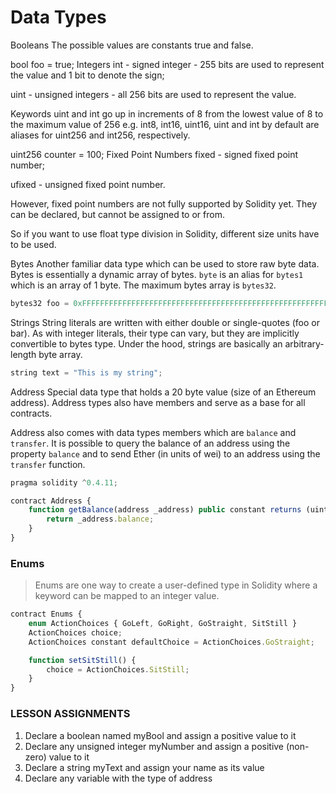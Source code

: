 # Data Types

Booleans
The possible values are constants true and false.

bool foo = true;
Integers
int - signed integer - 255 bits are used to represent the value and 1 bit to denote the sign;

uint - unsigned integers - all 256 bits are used to represent the value.

Keywords uint and int go up in increments of 8 from the lowest value of 8 to the maximum value of 256 e.g. int8, int16, uint16, uint and int by default are aliases for uint256 and int256, respectively.

uint256 counter = 100;
Fixed Point Numbers
fixed - signed fixed point number;

ufixed - unsigned fixed point number.

However, fixed point numbers are not fully supported by Solidity yet. They can be declared, but cannot be assigned to or from.

So if you want to use float type division in Solidity, different size units have to be used.

Bytes
Another familiar data type which can be used to store raw byte data. Bytes is essentially a dynamic array of bytes. `byte` is an alias for `bytes1` which is an array of 1 byte. The maximum bytes array is `bytes32`.

```javascript
bytes32 foo = 0xFFFFFFFFFFFFFFFFFFFFFFFFFFFFFFFFFFFFFFFFFFFFFFFFFFFFFFFFFFFFFFFF;
```

Strings
String literals are written with either double or single-quotes (foo or bar). As with integer literals, their type can vary, but they are implicitly convertible to bytes type. Under the hood, strings are basically an arbitrary-length byte array.

```javascript
string text = "This is my string";
```
Address
Special data type that holds a 20 byte value (size of an Ethereum address). Address types also have members and serve as a base for all contracts.

Address also comes with data types members which are `balance` and `transfer`. It is possible to query the balance of an address using the property `balance` and to send Ether (in units of wei) to an address using the `transfer` function.

```javascript
pragma solidity ^0.4.11;

contract Address {
    function getBalance(address _address) public constant returns (uint256) {
        return _address.balance;
    }
}
```
### Enums
> Enums are one way to create a user-defined type in Solidity where a keyword can be mapped to an integer value.

```javascript
contract Enums {
    enum ActionChoices { GoLeft, GoRight, GoStraight, SitStill }
    ActionChoices choice;
    ActionChoices constant defaultChoice = ActionChoices.GoStraight;

    function setSitStill() {
        choice = ActionChoices.SitStill;
    }
}
```

### LESSON ASSIGNMENTS
1. Declare a boolean named myBool and assign a positive value to it
2. Declare any unsigned integer myNumber and assign a positive (non-zero) value to it
3. Declare a string myText and assign your name as its value
4. Declare any variable with the type of address
